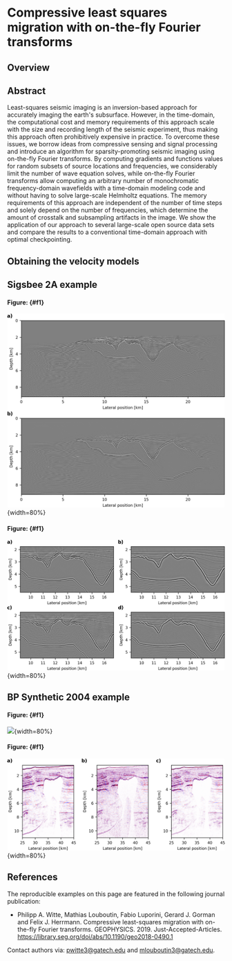 # Compressive least squares migration with on-the-fly Fourier transforms

## Overview

## Abstract

Least-squares seismic imaging is an inversion-based approach for accurately imaging the earth's subsurface. However, in the time-domain, the computational cost and memory requirements of this approach scale with the size and recording length of the seismic experiment, thus making this approach often prohibitively expensive in practice. To overcome these issues, we borrow ideas from compressive sensing and signal processing and introduce an algorithm for sparsity-promoting seismic imaging using on-the-fly Fourier transforms. By computing gradients and functions values for random subsets of source locations and frequencies, we considerably limit the number of wave equation solves, while on-the-fly Fourier transforms allow computing an arbitrary number of monochromatic frequency-domain wavefields with a time-domain modeling code and without having to solve large-scale Helmholtz equations. The memory requirements of this approach are independent of the number of time steps and solely depend on the number of frequencies, which determine the amount of crosstalk and subsampling artifacts in the image. We show the application of our approach to several large-scale open source data sets and compare the results to a conventional time-domain approach with optimal checkpointing.

## Obtaining the velocity models

## Sigsbee 2A example

#### Figure: {#f1}
![](Sigsbee2A/figure1.png){width=80%}

#### Figure: {#f1}
![](Sigsbee2A/figure2.png){width=80%}


## BP Synthetic 2004 example


#### Figure: {#f1}
![](BP_synthetic_2004/figure1.png){width=80%}

#### Figure: {#f1}
![](BP_synthetic_2004/figure2.png){width=80%}


## References

The reproducible examples on this page are featured in the following journal publication:

 * Philipp A. Witte, Mathias Louboutin, Fabio Luporini, Gerard J. Gorman and Felix J. Herrmann. Compressive least-squares migration with on-the-fly Fourier transforms. GEOPHYSICS. 2019. Just-Accepted-Articles. <https://library.seg.org/doi/abs/10.1190/geo2018-0490.1>

Contact authors via: pwitte3@gatech.edu and mlouboutin3@gatech.edu.
